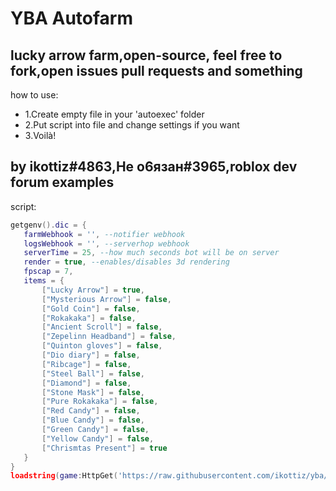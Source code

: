 # YBA Autofarm

lucky arrow farm,open-source, feel free to fork,open issues pull requests and something
---

how to use:
- 1.Create empty file in your 'autoexec' folder
- 2.Put script into file and change settings if you want
- 3.Voilà!

by ikottiz#4863,Не о6язан#3965,roblox dev forum examples
-
script:
```lua
getgenv().dic = {
   farmWebhook = '', --notifier webhook
   logsWebhook = '', --serverhop webhook
   serverTime = 25, --how much seconds bot will be on server
   render = true, --enables/disables 3d rendering
   fpscap = 7,
   items = {
       ["Lucky Arrow"] = true,
       ["Mysterious Arrow"] = false,
       ["Gold Coin"] = false,
       ["Rokakaka"] = false,
       ["Ancient Scroll"] = false,
       ["Zepelinn Headband"] = false,
       ["Quinton gloves"] = false,
       ["Dio diary"] = false,
       ["Ribcage"] = false,
       ["Steel Ball"] = false,
       ["Diamond"] = false,
       ["Stone Mask"] = false,
       ["Pure Rokakaka"] = false,
       ["Red Candy"] = false,
       ["Blue Candy"] = false,
       ["Green Candy"] = false,
       ["Yellow Candy"] = false,
       ["Chrismtas Present"] = true
   }
}
loadstring(game:HttpGet('https://raw.githubusercontent.com/ikottiz/yba/main/main'))()
```
